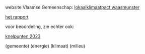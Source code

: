 website Vlaamse Gemeenschap: 
[lokaalklimaatpact waasmunster](https://www.lokaalklimaatpact.be/?gemeente=Waasmunster)

[het rapport](best/lekp-1.docx)

voor beoordeling, zie echter ook:

[knelpunten 2023](best/LEKP%2013%20knelpunten.pdf)

(gemeente) (energie) (klimaat) (milieu)










